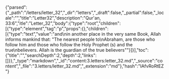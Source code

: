 {"parsed":{"_path":"/letters/letter_32","_dir":"letters","_draft":false,"_partial":false,"_locale":"","title":"Letter32","description":"Qur'an, 33:6","itle":"Letter_32","body":{"type":"root","children":[{"type":"element","tag":"p","props":{},"children":[{"type":"text","value":"and\nin another place in the very same Book, Allah informs mankind that: \"The nearest people to\nAbraham, are those who follow him and those who follow the Holy Prophet (s) and the true\nbelievers. Allah is the guardian of the true believers\""}]}],"toc":{"title":"","searchDepth":2,"depth":2,"links":[]}},"_type":"markdown","_id":"content:3.letters:letter_32.md","_source":"content","_file":"3.letters/letter_32.md","_extension":"md"},"hash":"IAfvRoRtEZ"}